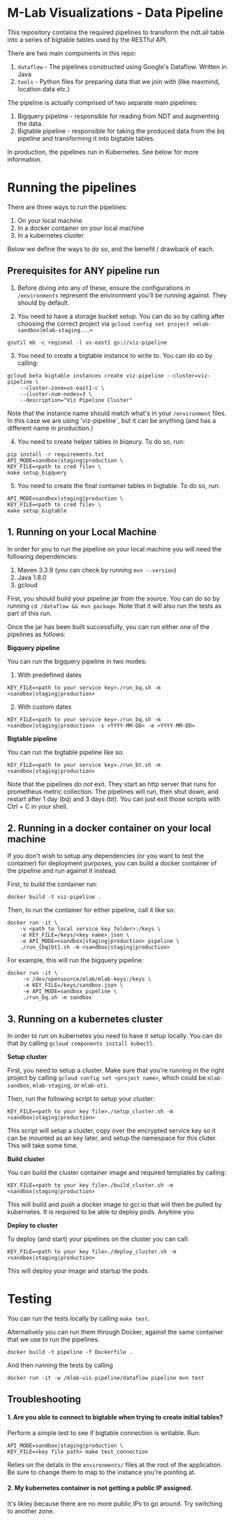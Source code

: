 # M-Lab Visualizations - Data Pipeline

This repository contains the required pipelines to transform the ndt.all
table into a series of bigtable tables used by the RESTful API.

There are two main components in this repo:

1. `dataflow` - The pipelines constructed using Google's Dataflow. Written in Java
2. `tools` - Python files for preparing data that we join with (like maxmind,
location data etc.)

The pipeline is actually comprised of two separate main pipelines:

1. Bigquery pipeline - responsible for reading from NDT and augmenting the data.
1. Bigtable pipeline - responsible for taking the produced data from the bq
pipeline and transforming it into bigtable tables.

In production, the pipelines run in Kubernetes. See below for more information.

# Running the pipelines

There are three ways to run the pipelines:

1. On your local machine
1. In a docker container on your local machine
1. In a kubernetes cluster

Below we define the ways to do so, and the benefit / drawback of each.

## Prerequisites for ANY pipeline run

1. Before diving into any of these, ensure the configurations in `/environments`
represent the environment you'll be running against. They should by default.

2. You need to have a storage bucket setup. You can do so by calling after
choosing the correct project via `gcloud config set project <mlab-sandbox|mlab-staging...>`

`gsutil mb -c regional -l us-east1 gs://viz-pipeline`

3. You need to create a bigtable instance to write to. You can do so by calling:

```
gcloud beta bigtable instances create viz-pipeline --cluster=viz-pipeline \
    --cluster-zone=us-east1-c \
    --cluster-num-nodes=3 \
    --description="Viz Pipeline Cluster"
```

Note that the instance name should match what's in your `/environment` files.
In this case we are using 'viz-pipeline`, but it can be anything (and has
a different name in production.)

4. You need to create helper tables in biqeury. To do so, run:

```
pip install -r requirements.txt
API_MODE=sandbox|staging|production \
KEY_FILE=<path to cred file> \
make setup_bigquery
```

5. You need to create the final container tables in bigtable. To do so, run:

```
API_MODE=sandbox|staging|production \
KEY_FILE=<path to cred file> \
make setup_bigtable
```

## 1. Running on your Local Machine

In order for you to run the pipeline on your local machine you will need the following
dependencies:

1. Maven 3.3.9 (you can check by running `mvn --version`)
1. Java 1.8.0
1. gcloud

First, you should build your pipeline jar from the source.
You can do so by running `cd /dataflow && mvn package`.
Note that it will also run the tests as part of this run.

Once the jar has been built successfully, you can run either one of the pipelines
as follows:

**Bigquery pipeline**

You can run the bigquery pipeline in two modes:
1. With predefined dates

`KEY_FILE=<path to your service key>./run_bq.sh -m <sandbox|staging|production>`

2. With custom dates

`KEY_FILE=<path to your service key>./run_bq.sh -m <sandbox|staging|production> -s <YYYY-MM-DD> -e <YYYY-MM-DD>`

**Bigtable pipeline**

You can run the bigtable pipeline like so:

`KEY_FILE=<path to your service key>./run_bt.sh -m <sandbox|staging|production>`

Note that the pipelines *do not* exit. They start an http server that runs
for prometheus metric collection. The pipelines will run, then shut down, and
restart after 1 day (bq) and 3 days (bt). You can just exit those scripts with
Ctrl + C in your shell.

## 2. Running in a docker container on your local machine

If you don't wish to setup any dependencies (or you want to test the container)
for deployment purposes, you can build a docker container of the pipeline and
run against it instead.

First, to build the container run:

`docker build -t viz-pipeline .`

Then, to run the container for either pipeline, call it like so:

```
docker run -it \
    -v <path to local service key folder>:/keys \
    -e KEY_FILE=/keys/<key name>.json \
    -e API_MODE=<sandbox|staging|production> pipeline \
    ./run_{bq|bt}.sh -m <sandbox|staging|production>
```

For example, this will run the bigquery pipeline:

```
docker run -it \
     -v /dev/opensource/mlab/mlab-keys:/keys \
     -e KEY_FILE=/keys/sandbox.json \
     -e API_MODE=sandbox pipeline \
     ./run_bq.sh -m sandbox
```

## 3. Running on a kubernetes cluster

In order to run on kubernetes you need to have it setup locally. You can do that
by calling `gcloud components install kubectl`.

**Setup cluster**

First, you need to setup a cluster. Make sure that you're running in the
right project by calling `gcloud config set <project name>`, which could be
`mlab-sandbox`, `mlab-staging`, or `mlab-oti`.

Then, run the following script to setup your cluster:

`KEY_FILE=<path to your key file>./setup_cluster.sh -m <sandbox|staging|production>`

This script will setup a cluster, copy over the encrypted service key so it can be
mounted as an key later, and setup the namespace for this cluter.
This will take some time.

**Build cluster**

You can build the cluster container image and required templates by calling:

`KEY_FILE=<path to your key file>./build_cluster.sh -m <sandbox|staging|production>`

This will build and push a docker image to gcr.io that will then be pulled
by kubernetes. It is required to be able to deploy pods. Anytime you

**Deploy to cluster**

To deploy (and start) your pipelines on the cluster you can call:

`KEY_FILE=<path to your key file>./deploy_cluster.sh -m <sandbox|staging|production>`

This will deploy your image and startup the pods.

# Testing

You can run the tests locally by calling `make test`.

Alternatively you can run them through Docker, against the same
container that we use to run the pipelines.

`docker build -t pipeline -f Dockerfile .`

And then running the tests by calling

`docker run -it -w /mlab-vis-pipeline/dataflow pipeline mvn test`


## Troubleshooting

#### 1. Are you able to connect to bigtable when trying to create initial tables?

Perform a simple test to see if bigtable connection is writable. Run:

```
API_MODE=sandbox|staging|production \
KEY_FILE=<key file path> make test_connection
```

Relies on the detals in the `environments/` files at the root of the
application. Be sure to change them to map to the instance you're pointing at.

#### 2. My kubernetes container is not getting a public IP assigned.

It's likley because there are no more public IPs to go around. Try switching
to another zone.